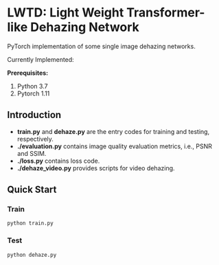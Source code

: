 # LWTD: Light Weight Transformer-like Dehazing Network
PyTorch implementation of some single image dehazing networks. 

Currently Implemented:


**Prerequisites:**
1. Python 3.7 
2. Pytorch 1.11



## Introduction
- **train.py** and **dehaze.py** are the entry codes for training and testing, respectively.
- **./evaluation.py** contains image quality evaluation metrics, i.e., PSNR and SSIM.
- **./loss.py** contains loss code.
- **./dehaze_video.py** provides scripts for video dehazing. 


## Quick Start
### Train
```
python train.py
```
### Test
```
python dehaze.py

